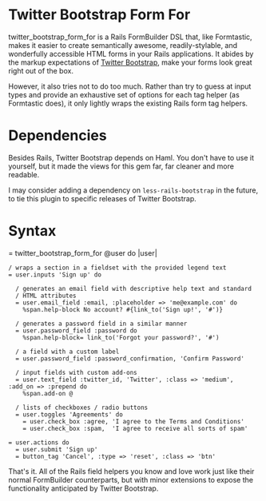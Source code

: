 Twitter Bootstrap Form For
==========================

twitter_bootstrap_form_for is a Rails FormBuilder DSL that, like Formtastic,
makes it easier to create semantically awesome, readily-stylable, and
wonderfully accessible HTML forms in your Rails applications. It abides by
the markup expectations of [Twitter Bootstrap], make your forms look great right
out of the box.

However, it also tries not to do too much. Rather than try to guess at input
types and provide an exhaustive set of options for each tag helper (as
Formtastic does), it only lightly wraps the existing Rails form tag helpers.

Dependencies
============

Besides Rails, Twitter Bootstrap depends on Haml. You don't have to use it
yourself, but it made the views for this gem far, far cleaner and more
readable.

I may consider adding a dependency on `less-rails-bootstrap` in the future, to
tie this plugin to specific releases of Twitter Bootstrap.

Syntax
======

  = twitter_bootstrap_form_for @user do |user|

    / wraps a section in a fieldset with the provided legend text
    = user.inputs 'Sign up' do
  
      / generates an email field with descriptive help text and standard
      / HTML attributes
      = user.email_field :email, :placeholder => 'me@example.com' do
        %span.help-block No account? #{link_to('Sign up!', '#')}
    
      / generates a password field in a similar manner
      = user.password_field :password do
        %span.help-block= link_to('Forgot your password?', '#')

      / a field with a custom label
      = user.password_field :password_confirmation, 'Confirm Password'
    
      / input fields with custom add-ons
      = user.text_field :twitter_id, 'Twitter', :class => 'medium', :add_on => :prepend do
        %span.add-on @
    
      / lists of checkboxes / radio buttons
      = user.toggles 'Agreements' do
        = user.check_box :agree, 'I agree to the Terms and Conditions'
        = user.check_box :spam,  'I agree to receive all sorts of spam'
  
    = user.actions do
      = user.submit 'Sign up'
      = button_tag 'Cancel', :type => 'reset', :class => 'btn'

That's it. All of the Rails field helpers you know and love work just like
their normal FormBuilder counterparts, but with minor extensions to expose
the functionality anticipated by Twitter Bootstrap.

[Twitter Bootstrap]: http://twitter.github.com/bootstrap/